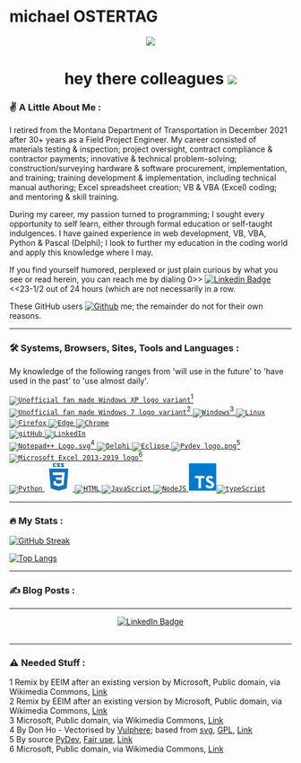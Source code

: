 # michael OSTERTAG

<!--
**michaelco1964/michaelco1964** is a ✨ _special_ ✨ repository because its `README.md` (this file) appears on your GitHub profile.
-->

<div id="header" align="center">
  <img src="https://media.giphy.com/media/ZdCHb2JwBAg88FBluT/giphy.gif" width="340"/>
</div>

<h1 align="center">
  hey there colleagues
  <img src="https://media.giphy.com/media/hvRJCLFzcasrR4ia7z/giphy.gif" width="30px"/>
</h1>

### :v: A Little About Me :

I retired from the Montana Department of Transportation in December 2021 after 30+ years as a Field Project Engineer. My career consisted of materials testing & inspection; project oversight, contract compliance & contractor payments; innovative & technical problem-solving; construction/surveying hardware & software procurement, implementation, and training; training development & implementation, including technical manual authoring; Excel spreadsheet creation; VB & VBA (Excel) coding; and mentoring & skill training.

During my career, my passion turned to programming; I sought every opportunity to self learn, either through formal education or self-taught indulgences. I have gained experience in web development, VB, VBA, Python & Pascal (Delphi); I look to further my education in the coding world and apply this knowledge where I may.

If you find yourself humored, perplexed or just plain curious by what you see or read herein, you can reach me by dialing 0>>
    [![Linkedin Badge](https://img.shields.io/badge/LinkedIn-blue?style=flat&logo=Linkedin&logoColor=white)](https://www.linkedin.com/in/michael-ostertag-44b534249/)
    <<23-1/2 out of 24 hours (which are not necessarily in a row.

These GitHub users [![Github](https://img.shields.io/github/followers/michaelco1964?label=Follow&style=social)](https://github.com/michaelco1964) me; the remainder do not for their own reasons.

---

### :hammer_and_wrench: Systems, Browsers, Sites, Tools and Languages :
My knowledge of the following ranges from 'will use in the future' to 'have used in the past' to 'use almost daily'.

<!-- operating systems -->
<div>
  <a href= "https://en.wikipedia.org/wiki/Windows_XP">
    <code><img src="https://upload.wikimedia.org/wikipedia/commons/thumb/6/6a/Unofficial_fan_made_Windows_XP_logo_variant.svg/64px-Unofficial_fan_made_Windows_XP_logo_variant.svg.png"  title="Windows XP" alt="Unofficial fan made Windows XP logo variant" height="50"/></code><sup>1</sup>
  <a/>

  <a href= "https://en.wikipedia.org/wiki/Windows_7">
    <code><img src="https://upload.wikimedia.org/wikipedia/commons/thumb/8/84/Unofficial_fan_made_Windows_7_logo_variant.svg/64px-Unofficial_fan_made_Windows_7_logo_variant.svg.png"  title="Windows 7" alt="Unofficial fan made Windows 7 logo variant" height="50"/></code><sup>2</sup>
  <a/>

  <a href= "https://www.microsoft.com/en-us/software-download/windows10">
    <code><img src="https://upload.wikimedia.org/wikipedia/commons/thumb/0/05/Windows_10_Logo.svg/256px-Windows_10_Logo.svg.png"  title="Windows 10" alt="Windows" height="30"/></code><sup>3</sup>
  <a/>
 
  <a href= "https://www.kernel.org/">
    <code><img src="https://www.vectorlogo.zone/logos/linux/linux-ar21.svg"  title="Linux" alt="Linux" height="50"/></code>
  <a/>
</div>

<!-- browsers -->
<div>
  <a href= "https://www.mozilla.org/en-US/firefox/new/">
    <code><img src="https://www.vectorlogo.zone/logos/firefox/firefox-ar21.svg"  title="Firefox" alt="Firefox" height="50"/></code>
  <a/>
  
  <a href= "https://www.microsoft.com/en-us/edge">
    <code><img src="https://www.vectorlogo.zone/logos/microsoft_edge/microsoft_edge-ar21.svg"  title="Edge" alt="Edge" height="50"/></code>
  <a/>
  
  <a href= "https://www.google.com/chrome/downloads/">
    <code><img src="https://www.vectorlogo.zone/logos/google_chrome/google_chrome-ar21.svg"  title="Chrome" alt="Chrome" height="50"/></code>
  <a/>
</div>

<!-- sites -->
<div>
  <a href= "https://github.com/">
    <code><img src="https://www.vectorlogo.zone/logos/github/github-ar21.svg"  title="gitHub" alt="gitHub" height="50"/></code>
  <a/>
  
  <a href= "https://linkedin.com/">
    <code><img src="https://www.vectorlogo.zone/logos/linkedin/linkedin-ar21.svg"  title="LinkedIn" alt="LinkedIn" height="50"/></code>
  <a/>
</div>

<!-- tools -->
<div>
  <a href="https://notepad-plus-plus.org/">
    <code><img src="https://upload.wikimedia.org/wikipedia/commons/thumb/6/69/Notepad%2B%2B_Logo.svg/1200px-Notepad%2B%2B_Logo.svg.png" title="Notepad++" alt="Notepad++ Logo.svg" height="50"></code><sup>4</sup>
  </a>
  
  <a href= "https://www.embarcadero.com/">
    <code><img src="https://www.vectorlogo.zone/logos/embarcadero/embarcadero-ar21.svg"  title="Delphi by Embarcadero" alt="Delphi" height="50"/></code>
  <a/>
  
  <a href= "https://www.eclipse.org/">
    <code><img src="https://www.vectorlogo.zone/logos/eclipse/eclipse-ar21.svg"  title="Eclipse IDE" alt="Eclipse" height="50"/></code>
  <a/>
  
  <a href="https://www.pydev.org/">
    <code><img src="https://upload.wikimedia.org/wikipedia/en/c/c7/Pydev_logo.png" title="PyDev" alt="Pydev logo.png" height="50"></code><sup>5</sup>
  </a>
  
  <a href="https://www.microsoft.com/en-us/microsoft-365/excel">
    <code><img src="https://upload.wikimedia.org/wikipedia/commons/thumb/7/73/Microsoft_Excel_2013-2019_logo.svg/64px-Microsoft_Excel_2013-2019_logo.svg.png" title="Microsoft Excel" alt="Microsoft Excel 2013-2019 logo" height="50"></code><sup>6</sup>
  </a>
</div>

<!-- languages -->
<div>
  <a href= "https://www.python.org/">
    <code><img src="https://www.vectorlogo.zone/logos/python/python-ar21.svg"  title="Python3" alt="Python" height="50"/></code>
  <a/>
  
  <a href= "https://www.w3.org/TR/CSS/#css">
    <code><img src="https://github.com/devicons/devicon/blob/master/icons/css3/css3-plain-wordmark.svg"  title="CSS3" alt="CSS" height="50"/></code>
  <a/>
  
  <a href= "https://html.spec.whatwg.org/">
    <code><img src="https://www.vectorlogo.zone/logos/w3_html5/w3_html5-ar21.svg" title="HTML5" alt="HTML" height="50"/></code>
  <a/>
  
  <a href= "https://javascript.info/">
    <code><img src="https://www.vectorlogo.zone/logos/javascript/javascript-ar21.svg" title="JavaScript" alt="JavaScript" height="50"/></code>
  <a/>
  
  <a href= "https://en.wikipedia.org/wiki/Node.js">
    <code><img src="https://www.vectorlogo.zone/logos/nodejs/nodejs-ar21.svg" title="NodeJS" alt="NodeJS" height="50"/></code>
  <a/>
  
  <a href= "https://www.typescriptlang.org/">
    <code><img src="https://github.com/devicons/devicon/blob/master/icons/typescript/typescript-original.svg" title="typeScript" alt="typeScript" height="50"/><img src="https://www.vectorlogo.zone/logos/typescriptlang/typescriptlang-ar21.svg" title="typeScript" alt="typeScript" height="50"/></code>
  <a/>
</div>

---

### :fire: My Stats :

[![GitHub Streak](http://github-readme-streak-stats.herokuapp.com?user=michaelco1964&theme=dark&background=000000)](https://git.io/streak-stats)

[![Top Langs](https://github-readme-stats.vercel.app/api/top-langs/?username=michaelco1964&layout=compact&theme=vision-friendly-dark)](https://github.com/anuraghazra/github-readme-stats)

---

### :writing_hand: Blog Posts :

---

<div id="badges" align="center">
  <a href="https://www.linkedin.com/in/michael-ostertag-44b534249/">
    <img src="https://img.shields.io/badge/LinkedIn-blue?style=for-the-badge&logo=linkedin&logoColor=white" alt="LinkedIn Badge"/>
  </a>
</div>

<div id="counter" align="center">
  <img src="https://komarev.com/ghpvc/?username=michaelco1964&style=flat-square&color=blue" alt=""/>
</div>

---

### :warning: Needed Stuff :
1 Remix by EEIM after an existing version by Microsoft, Public domain, via Wikimedia Commons, <a href="https://commons.wikimedia.org/wiki/File:Unofficial_fan_made_Windows_XP_logo_variant.svg">Link</a>
<br>
2 Remix by EEIM after an existing version by Microsoft, Public domain, via Wikimedia Commons, <a href="https://commons.wikimedia.org/wiki/File:Unofficial_fan_made_Windows_7_logo_variant.svg">Link</a>
<br>
3 Microsoft, Public domain, via Wikimedia Commons, <a href="https://commons.wikimedia.org/wiki/File:Windows_10_Logo.svg">Link</a>
<br>
4 By Don Ho - Vectorised by <a href="//commons.wikimedia.org/wiki/User:Vulphere" class="mw-redirect" title="User:Vulphere">Vulphere</a>; based from <a rel="nofollow" class="external free" href="https://notepad-plus-plus.org/images/logo.svg">svg</a>, <a href="http://www.gnu.org/licenses/gpl.html" title="GNU General Public License">GPL</a>, <a href="https://commons.wikimedia.org/w/index.php?curid=84492794">Link</a>
<br>
5 By source <a rel="nofollow" class="external text" href="http://pydev.sourceforge.net/">PyDev</a>, <a href="//en.wikipedia.org/wiki/File:Pydev_logo.png" title="Fair use of copyrighted material in the context of Pydev">Fair use</a>, <a href="https://en.wikipedia.org/w/index.php?curid=21599598">Link</a>
<br>
6 Microsoft, Public domain, via Wikimedia Commons, <a href="https://commons.wikimedia.org/wiki/File:Microsoft_Excel_2013-2019_logo.svg">Link</a>
